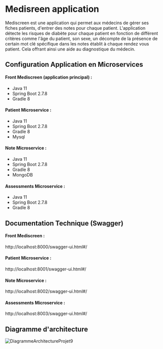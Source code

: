 # Medisreen application 

Mediscreen est une application qui permet aux médecins de gérer ses fiches patients, d'entrer des notes pour chaque patient. L'application détecte les risques de diabète pour chaque patient en fonction de différent critères comme   l'âge du patient, son sexe, un décompte de la présence de certain mot clé spécifique dans les notes établit à chaque rendez vous patient. Cela offrant ainsi une aide au diagnostique du médecin.

## Configuration Application en Microservices

#### Front Mediscreen (application principal) :

- Java 11
- Spring Boot 2.7.8
- Gradle 8

#### Patient Microservice :

- Java 11
- Spring Boot 2.7.8
- Gradle 8
- Mysql

#### Note Microservice :

- Java 11
- Spring Boot 2.7.8
- Gradle 8
- MongoDB

#### Assessments Microservice :

- Java 11
- Spring Boot 2.7.8
- Gradle 8

## Documentation Technique (Swagger)

#### Front Mediscreen :

http://localhost:8000/swagger-ui.html#/

#### Patient Microservice :

http://localhost:8001/swagger-ui.html#/

#### Note Microservice :

http://localhost:8002/swagger-ui.html#/

#### Assessments Microservice : 

http://localhost:8003/swagger-ui.html#/

## Diagramme d'architecture

![DiagrammeArchitectureProjet9](https://user-images.githubusercontent.com/24941159/219900137-4d528386-c190-4f07-ad42-7c723869d0de.png)